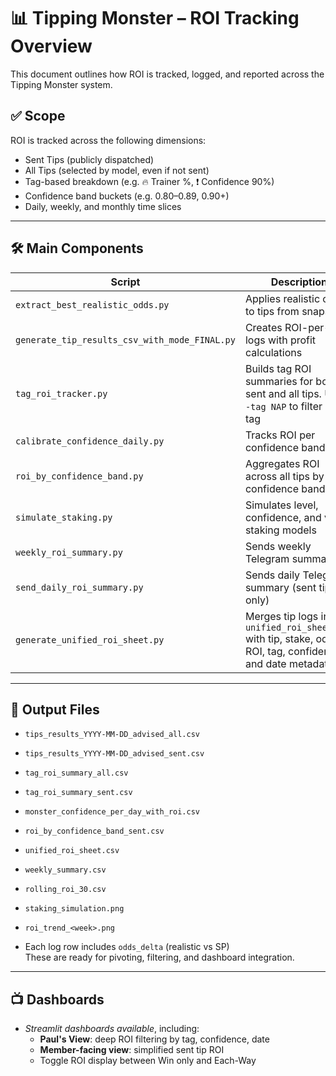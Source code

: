 # 📊 Tipping Monster – ROI Tracking Overview

This document outlines how ROI is tracked, logged, and reported across the Tipping Monster system.

## ✅ Scope

ROI is tracked across the following dimensions:
- Sent Tips (publicly dispatched)
- All Tips (selected by model, even if not sent)
- Tag-based breakdown (e.g. 🔥 Trainer %, ❗ Confidence 90%)
- Confidence band buckets (e.g. 0.80–0.89, 0.90+)
- Daily, weekly, and monthly time slices

---

## 🛠️ Main Components

| Script | Description |
|--------|-------------|
| `extract_best_realistic_odds.py` | Applies realistic odds to tips from snapshot |
| `generate_tip_results_csv_with_mode_FINAL.py` | Creates ROI-per-tip logs with profit calculations |
| `tag_roi_tracker.py` | Builds tag ROI summaries for both sent and all tips. Use `--tag NAP` to filter by tag |
| `calibrate_confidence_daily.py` | Tracks ROI per confidence band daily |
| `roi_by_confidence_band.py` | Aggregates ROI across all tips by confidence band |
| `simulate_staking.py` | Simulates level, confidence, and value staking models |
| `weekly_roi_summary.py` | Sends weekly Telegram summary |
| `send_daily_roi_summary.py` | Sends daily Telegram summary (sent tips only) |
| `generate_unified_roi_sheet.py` | Merges tip logs into `unified_roi_sheet.csv` with tip, stake, odds, ROI, tag, confidence, and date metadata |

---

## 🧾 Output Files

- `tips_results_YYYY-MM-DD_advised_all.csv`
- `tips_results_YYYY-MM-DD_advised_sent.csv`
- `tag_roi_summary_all.csv`
- `tag_roi_summary_sent.csv`
- `monster_confidence_per_day_with_roi.csv`
- `roi_by_confidence_band_sent.csv`
- `unified_roi_sheet.csv`
- `weekly_summary.csv`
- `rolling_roi_30.csv`
- `staking_simulation.png`
- `roi_trend_<week>.png`

- Each log row includes `odds_delta` (realistic vs SP)  
  These are ready for pivoting, filtering, and dashboard integration.

---

## 📺 Dashboards
- *Streamlit dashboards available*, including:
  - **Paul's View**: deep ROI filtering by tag, confidence, date
  - **Member-facing view**: simplified sent tip ROI
  - Toggle ROI display between Win only and Each-Way
